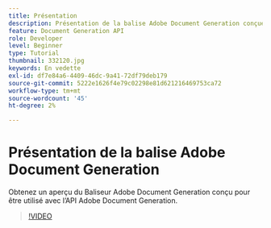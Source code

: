 ```yaml
---
title: Présentation
description: Présentation de la balise Adobe Document Generation conçue pour être utilisée avec l’API Adobe Document Generation
feature: Document Generation API
role: Developer
level: Beginner
type: Tutorial
thumbnail: 332120.jpg
keywords: En vedette
exl-id: df7e84a6-4409-46dc-9a41-72df79deb179
source-git-commit: 5222e1626f4e79c02298e81d621216469753ca72
workflow-type: tm+mt
source-wordcount: '45'
ht-degree: 2%

---
```


# Présentation de la balise Adobe Document Generation

Obtenez un aperçu du Baliseur Adobe Document Generation conçu pour être utilisé avec l’API Adobe Document Generation.

>[!VIDEO](https://video.tv.adobe.com/v/332120?hidetitle=true)

